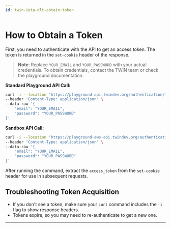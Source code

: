 ```yaml
---
id: twin-iota-dlt-obtain-token
---
```


# How to Obtain a Token

First, you need to authenticate with the API to get an access token. The token is returned in the `set-cookie` header of the response.

> **Note**: Replace `YOUR_EMAIL` and `YOUR_PASSWORD` with your actual credentials. To obtain credentials, contact the TWIN team or check the playground documentation.

**Standard Playground API Call:**

```sh
curl -i --location 'https://playground-api.twindev.org/authentication/login' \
--header 'Content-Type: application/json' \
--data-raw '{
    "email": "YOUR_EMAIL",
    "password": "YOUR_PASSWORD"
}'
```

**Sandbox API Call:**

```sh
curl -i --location 'https://playground-aws-api.twindev.org/authentication/login' \
--header 'Content-Type: application/json' \
--data-raw '{
    "email": "YOUR_EMAIL",
    "password": "YOUR_PASSWORD"
}'
```

After running the command, extract the `access_token` from the `set-cookie` header for use in subsequent requests.

## Troubleshooting Token Acquisition

- If you don't see a token, make sure your `curl` command includes the `-i` flag to show response headers.
- Tokens expire, so you may need to re-authenticate to get a new one.

---
